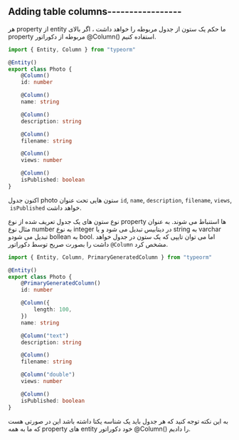 ## Adding table columns-----------------

هر property از entity ما حکم یک ستون از جدول مربوطه را خواهد داشت ، اگر بالای property مربوطه از دکوراتور @Column() استفاده کنیم.

```ts
import { Entity, Column } from "typeorm"

@Entity()
export class Photo {
    @Column()
    id: number

    @Column()
    name: string

    @Column()
    description: string

    @Column()
    filename: string

    @Column()
    views: number

    @Column()
    isPublished: boolean
}
```

اکنون جدول photo ستون هایی تحت عنوان `id`, `name`, `description`, `filename`, `views`,  `isPublished` خواهد داشت. 

نوع ستون های یک جدول تعریف شده از نوع property ها استنباط می شوند. به عنوان مثال نوع number به نوع integer در دیتابیس تبدیل می شود و یا string به varchar تبدیل می شودو bollean به bool. اما می توان تایپی که یک ستون در جدول خواهد داشت را بصورت صریح توسط دکوراتور `@Column` مشخص کرد.

```ts
import { Entity, Column, PrimaryGeneratedColumn } from "typeorm"

@Entity()
export class Photo {
    @PrimaryGeneratedColumn()
    id: number

    @Column({
        length: 100,
    })
    name: string

    @Column("text")
    description: string

    @Column()
    filename: string

    @Column("double")
    views: number

    @Column()
    isPublished: boolean
}
```

به این نکته توجه کنید که هر جدول باید یک شناسه یکتا داشته باشد این در صورتی هست که ما به همه property های entity خود دکوراتور @Column() را دادیم.

